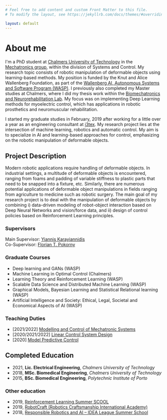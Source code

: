 ```yaml
---
# Feel free to add content and custom Front Matter to this file.
# To modify the layout, see https://jekyllrb.com/docs/themes/#overriding-theme-defaults

layout: default
---
```


# About me

I'm a PhD student at [Chalmers University of Technology](https://www.chalmers.se/en/Pages/default.aspx) in the [Mechatronics group](https://www.chalmers.se/en/departments/e2/research/systems-and-control/Pages/Mechatronics.aspx), within the division of Systems and Control. My research topic consists of robotic manipulation of deformable objects using learning-based methods. My position is funded by the Knut and Alice Wallenberg Foundation, as part of the [Wallenberg AI, Autonomous Systems and Software Program (WASP)](https://wasp-sweden.org/). I previously also completed my Master studies at Chalmers, where I did my thesis work within the [Biomechatronics and Neurorehabilitation Lab](http://www.bnl.chalmers.se/wordpress/). My focus was on implementing Deep Learning methods for myoelectric control, which has applications in robotic prosthetics and neuromuscular rehabilitation.

I started my graduate studies in February, 2019 after working for a little over a year as an engineering consultant at [i3tex](https://www.i3tex.com/). My research project lies at the intersection of machine learning, robotics and automatic control. My aim is to specialize in AI and learning-based approaches for control, emphasizing on the robotic manipulation of deformable objects.

## Project Description

Modern robotic applications require handling of deformable objects. In industrial settings, a multitude of deformable objects is encountered, ranging from foams and padding of variable stiffness to plastic parts that need to be snapped into a fixture, etc. Similarly, there are numerous potential applications of deformable object manipulations in fields ranging from agriculture to medicine such as robotic surgery. The main goal of my research project is to deal with the manipulation of deformable objects by combining i) data-driven modeling of robot-object interaction based on Deep Neural Networks and vision/force data, and ii) design of control policies based on Reinforcement Learning principles.

### Supervisors

Main Supervisor: [Yiannis Karayiannidis](http://yiannis.info/)<br/>
Co-Supervisor: [Florian T. Pokorny](http://www.csc.kth.se/~fpokorny/)

### Graduate Courses

- Deep learning and GANs (WASP)
- Machine Learning in Optimal Control (Chalmers)
- Learning Theory and Reinforcement Learning (WASP)
- Scalable Data Science and Distributed Machine Learning (WASP)
- Graphical Models, Bayesian Learning and Statistical Relational learning (WASP)
- Artificial Intelligence and Society: Ethical, Legal, Societal and Economical Aspects of AI (WASP)

### Teaching Duties

- [2021/2022] [Modelling and Control of Mechatronic Systems](https://student.portal.chalmers.se/en/chalmersstudies/courseinformation/pages/searchcourse.aspx?course_id=24169&parsergrp=3)
- [2020/2021/2022] [Linear Control System Design](https://student.portal.chalmers.se/en/chalmersstudies/courseinformation/Pages/SearchCourse.aspx?course_id=22002&parsergrp=3)
- [2020] [Model Predictive Control](https://student.portal.chalmers.se/en/chalmersstudies/courseinformation/pages/searchcourse.aspx?course_id=28600&parsergrp=3)

## Completed Education

- 2021, **Lic. Electrical Engineering**, *Chalmers University of Technology*
- 2018, **MSc. Biomedical Engineering**, *Chalmers University of Technology*
- 2015, **BSc. Biomedical Engineering**, *Polytechnic Institute of Porto*

### Other education

- 2019, [Reinforcement Learning Summer SCOOL](https://rlss.inria.fr/)
- 2019, [RobotCraft (Robotics Craftsmanship International Academy)](https://robotcraft.ingeniarius.pt/)
- 2018, [Responsible Robotics and AI – IDEA League Summer School](https://responsiblerobotics.org/event/idea-league-summer-school/)
